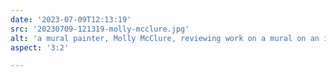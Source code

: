 ```yaml
---
date: '2023-07-09T12:13:19'
src: '20230709-121319-molly-mcclure.jpg'
alt: 'a mural painter, Molly McClure, reviewing work on a mural on an iPad'
aspect: '3:2'

---
```

